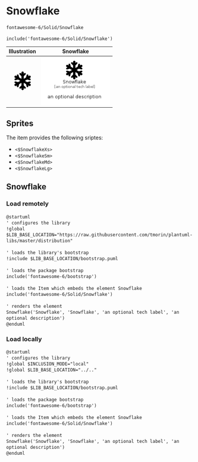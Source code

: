 # Snowflake


```text
fontawesome-6/Solid/Snowflake
```

```text
include('fontawesome-6/Solid/Snowflake')
```



| Illustration | Snowflake |
| :---: | :---: |
| ![illustration for Illustration](../../fontawesome-6/Solid/Snowflake.png) | ![illustration for Snowflake](../../fontawesome-6/Solid/Snowflake.Local.png) |



## Sprites
The item provides the following sriptes:

- `<$SnowflakeXs>`
- `<$SnowflakeSm>`
- `<$SnowflakeMd>`
- `<$SnowflakeLg>`





## Snowflake

### Load remotely
```plantuml
@startuml
' configures the library
!global $LIB_BASE_LOCATION="https://raw.githubusercontent.com/tmorin/plantuml-libs/master/distribution"

' loads the library's bootstrap
!include $LIB_BASE_LOCATION/bootstrap.puml

' loads the package bootstrap
include('fontawesome-6/bootstrap')

' loads the Item which embeds the element Snowflake
include('fontawesome-6/Solid/Snowflake')

' renders the element
Snowflake('Snowflake', 'Snowflake', 'an optional tech label', 'an optional description')
@enduml
```

### Load locally
```plantuml
@startuml
' configures the library
!global $INCLUSION_MODE="local"
!global $LIB_BASE_LOCATION="../.."

' loads the library's bootstrap
!include $LIB_BASE_LOCATION/bootstrap.puml

' loads the package bootstrap
include('fontawesome-6/bootstrap')

' loads the Item which embeds the element Snowflake
include('fontawesome-6/Solid/Snowflake')

' renders the element
Snowflake('Snowflake', 'Snowflake', 'an optional tech label', 'an optional description')
@enduml
```

